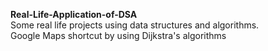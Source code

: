 **Real-Life-Application-of-DSA**
<br>
Some real life projects using data structures and algorithms. 
<br>
Google Maps shortcut by using Dijkstra's  algorithms
